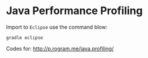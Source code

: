 Java Performance Profiling
==========================

Import to `Eclipse` use the command blow:

```
gradle eclipse
```



Codes for: http://p.rogram.me/java.profiling/

